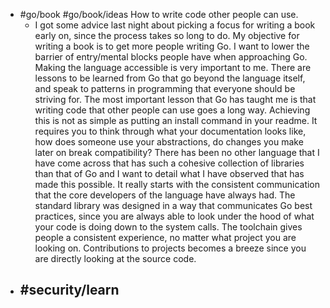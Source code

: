 - #go/book #go/book/ideas How to write code other people can use.
	- I got some advice last night about picking a focus for writing a book early on, since the process takes so long to do. My objective for writing a book is to get more people writing Go. I want to lower the barrier of entry/mental blocks people have when approaching Go. Making the language accessible is very important to me. There are lessons to be learned from Go that go beyond the language itself, and speak to patterns in programming that everyone should be striving for. The most important lesson that Go has taught me is that writing code that other people can use goes a long way. Achieving this is not as simple as putting an install command in your readme. It requires you to think through what your documentation looks like, how does someone use your abstractions, do changes you make later on break compatibility? There has been no other language that I have come across that has such a cohesive collection of libraries than that of Go and I want to detail what I have observed that has made this possible. It really starts with the consistent communication that the core developers of the language have always had. The standard library was designed in a way that communicates Go best practices, since you are always able to look under the hood of what your code is doing down to the system calls. The toolchain gives people a consistent experience, no matter what project you are looking on. Contributions to projects becomes a breeze since you are directly looking at the source code.
- #security/learn
	-